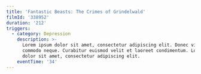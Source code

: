 ```yaml
---
title: 'Fantastic Beasts: The Crimes of Grindelwald'
filmId: '338952'
duration: '212'
triggers:
  - category: Depression
    description: >-
      Lorem ipsum dolor sit amet, consectetur adipiscing elit. Donec vitae
      commodo neque. Curabitur euismod velit et laoreet condimentum. Lorem ipsum
      dolor sit amet, consectetur adipiscing elit.
    eventTime: '34'
---
```


